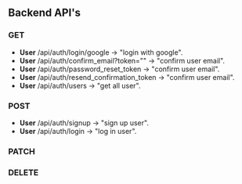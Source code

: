 ## Backend API's
### GET
* **User** /api/auth/login/google &rarr; "login with google".
* **User** /api/auth/confirm_email?token="" &rarr; "confirm user email".
* **User** /api/auth/password_reset_token &rarr; "confirm user email".
* **User** /api/auth/resend_confirmation_token &rarr; "confirm user email".
* **User** /api/auth/users &rarr; "get all user".
### POST
* **User** /api/auth/signup &rarr; "sign up user".
* **User** /api/auth/login &rarr; "log in user".
### PATCH

### DELETE